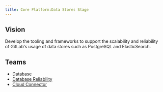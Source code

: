 ```yaml
---
title: Core Platform:Data Stores Stage
---
```


## Vision

Develop the tooling and frameworks to support the scalability and reliability of GitLab's usage of data stores such as PostgreSQL and ElasticSearch.

## Teams

* [Database](/handbook/engineering/infrastructure-platforms/data-access/database-framework/)
* [Database Reliability](/handbook/engineering/infrastructure-platforms/data-access/database-framework-reliability/)
* [Cloud Connector](/handbook/engineering/infrastructure/team/cloud-connector/)
